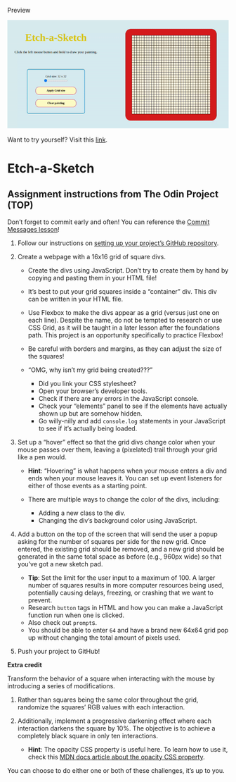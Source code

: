 Preview

<img src="https://github.com/bellitabellota/TOP-assignment-etch-a-sketch/blob/main/Edge%20A%20Sketch.gif" />

Want to try yourself? Visit this [link](https://bellitabellota.github.io/TOP-assignment-etch-a-sketch/).


# Etch-a-Sketch

## Assignment instructions from The Odin Project (TOP)

Don’t forget to commit early and often! You can reference the [Commit Messages lesson](https://www.theodinproject.com/paths/foundations/courses/foundations/lessons/commit-messages)!

1. Follow our instructions on [setting up your project’s GitHub repository](https://www.theodinproject.com/paths/foundations/courses/foundations/lessons/recipes#setting-up-your-projects-github-repository).

2. Create a webpage with a 16x16 grid of square divs.

    - Create the divs using JavaScript. Don’t try to create them by hand by copying and pasting them in your HTML file!
    - It’s best to put your grid squares inside a “container” div. This div can be written in your HTML file.
    - Use Flexbox to make the divs appear as a grid (versus just one on each line). Despite the name, do not be tempted to research or use CSS Grid, as it will be taught in a later lesson after the foundations path. This project is an opportunity specifically to practice Flexbox!
    - Be careful with borders and margins, as they can adjust the size of the squares!
    - “OMG, why isn’t my grid being created???”

      - Did you link your CSS stylesheet?
      - Open your browser’s developer tools.
      - Check if there are any errors in the JavaScript console.
      - Check your “elements” panel to see if the elements have actually shown up but are somehow hidden.
      - Go willy-nilly and add `console.log` statements in your JavaScript to see if it’s actually being loaded.


3. Set up a “hover” effect so that the grid divs change color when your mouse passes over them, leaving a (pixelated) trail through your grid like a pen would.

    - **Hint**: “Hovering” is what happens when your mouse enters a div and ends when your mouse leaves it. You can set up event listeners for either of those events as a starting point.
    - There are multiple ways to change the color of the divs, including:

      - Adding a new class to the div.
      - Changing the div’s background color using JavaScript.


4. Add a button on the top of the screen that will send the user a popup asking for the number of squares per side for the new grid. Once entered, the existing grid should be removed, and a new grid should be generated in the same total space as before (e.g., 960px wide) so that you’ve got a new sketch pad.

    - **Tip**: Set the limit for the user input to a maximum of 100. A larger number of squares results in more computer resources being used, potentially causing delays, freezing, or crashing that we want to prevent.
    - Research `button` tags in HTML and how you can make a JavaScript function run when one is clicked.
    - Also check out `prompt`s.
    - You should be able to enter `64` and have a brand new 64x64 grid pop up without changing the total amount of pixels used.


5. Push your project to GitHub!

  
**Extra credit**



Transform the behavior of a square when interacting with the mouse by introducing a series of modifications.

1. Rather than squares being the same color throughout the grid, randomize the squares’ RGB values with each interaction.

2. Additionally, implement a progressive darkening effect where each interaction darkens the square by 10%. The objective is to achieve a completely black square in only ten interactions.

    - **Hint**: The opacity CSS property is useful here. To learn how to use it, check this [MDN docs article about the opacity CSS property](https://developer.mozilla.org/en-US/docs/Web/CSS/opacity).

You can choose to do either one or both of these challenges, it’s up to you.
